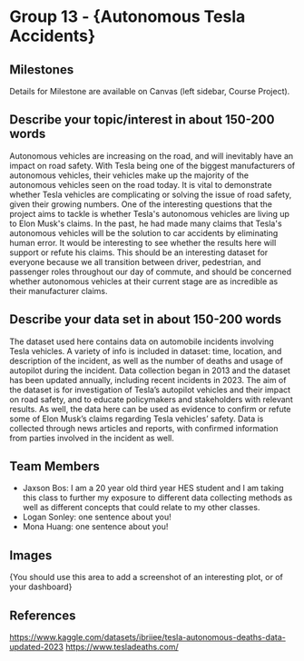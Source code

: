 # Group 13 - {Autonomous Tesla Accidents}

## Milestones

Details for Milestone are available on Canvas (left sidebar, Course Project).

## Describe your topic/interest in about 150-200 words

Autonomous vehicles are increasing on the road, and will inevitably have an impact on road safety. With Tesla being one of the biggest manufacturers of autonomous vehicles, their vehicles make up the majority of the autonomous vehicles seen on the road today. It is vital to demonstrate whether Tesla vehicles are complicating or solving the issue of road safety, given their growing numbers. One of the interesting questions that the project aims to tackle is whether Tesla's autonomous vehicles are living up to Elon Musk's claims. In the past, he had made many claims that Tesla's autonomous vehicles will be the solution to car accidents by eliminating human error. It would be interesting to see whether the results here will support or refute his claims. This should be an interesting dataset for everyone because we all transition between driver, pedestrian, and passenger roles throughout our day of commute, and should be concerned whether autonomous vehicles at their current stage are as incredible as their manufacturer claims.

## Describe your data set in about 150-200 words

The dataset used here contains data on automobile incidents involving Tesla vehicles. A variety of info is included in dataset: time, location, and description of the incident, as well as the number of deaths and usage of autopilot during the incident. Data collection began in 2013 and the dataset has been updated annually, including recent incidents in 2023. The aim of the dataset is for investigation of Tesla’s autopilot vehicles and their impact on road safety, and to educate policymakers and stakeholders with relevant results. As well, the data here can be used as evidence to confirm or refute some of Elon Musk’s claims regarding Tesla vehicles’ safety. Data is collected through news articles and reports, with confirmed information from parties involved in the incident as well.

## Team Members

- Jaxson Bos: I am a 20 year old third year HES student and I am taking this class to further my exposure to different data collecting methods as well as different concepts that could relate to my other classes.
- Logan Sonley: one sentence about you!
- Mona Huang: one sentence about you!

## Images

{You should use this area to add a screenshot of an interesting plot, or of your dashboard}

## References

https://www.kaggle.com/datasets/ibriiee/tesla-autonomous-deaths-data-updated-2023
https://www.tesladeaths.com/



